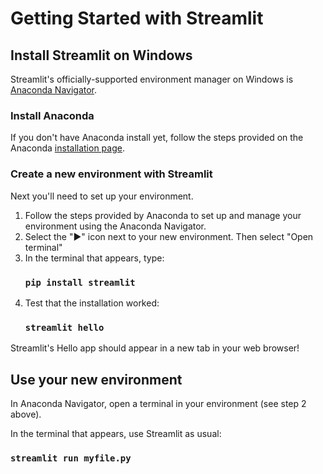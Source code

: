# Getting Started with Streamlit

## Install Streamlit on Windows

Streamlit's officially-supported environment manager on Windows is [Anaconda Navigator](https://docs.anaconda.com/free/navigator/).

### Install Anaconda
If you don't have Anaconda install yet, follow the steps provided on the Anaconda [installation page](https://docs.anaconda.com/free/anaconda/install/windows/).

### Create a new environment with Streamlit
Next you'll need to set up your environment.
1. Follow the steps provided by Anaconda to set up and manage your environment using the Anaconda Navigator.
2. Select the "▶" icon next to your new environment. Then select "Open terminal"
3. In the terminal that appears, type:
   ### `pip install streamlit`
4. Test that the installation worked:
   ### `streamlit hello`
Streamlit's Hello app should appear in a new tab in your web browser!

## Use your new environment

In Anaconda Navigator, open a terminal in your environment (see step 2 above).

In the terminal that appears, use Streamlit as usual:

### `streamlit run myfile.py`

